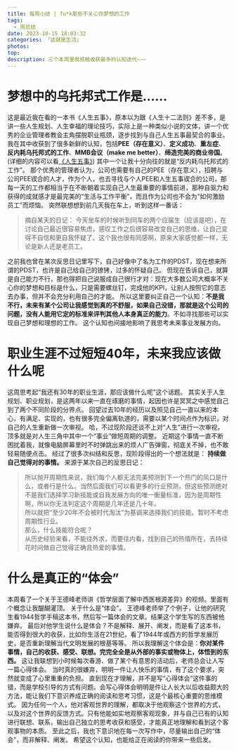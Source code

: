 ```yaml
---
title: 每周小结 | fu*k那些不关心你梦想的工作
tags:
  - 周总结
date: 2023-10-15 18:03:32
categories: 「这就是生活」
photos:
top:
description: 三个本周里我感触收获最多的认知迭代~~~
---
```

# 梦想中的乌托邦式工作是……
这是最近我在看的一本书《人生五事》，原本以为跟《人生十二法则》差不多，是讲一些人生规划、人生幸福的理论技巧，实际上是一种类似小说的文体，讲一个优秀的企业管理者教会主角摆脱职业瓶颈，逐步找到与自己人生五事最契合的事业。
我在其中收获到了很多新鲜的认知，包括**PEE（存在意义）**、**定义成功**、**重左症**、**反内耗乌托邦式的工作**、**MMB会议（make me better）**、**缔造完美的商业帝国**。(详细的内容可以看[《人生五事》](./105-the-big-five-for-life-note.md))
其中一个让我十分向往的就是“反内耗乌托邦式的工作”。
那个优秀的管理者认为，公司也需要有自己的PEE（存在意义），招聘与公司PEE锲合的人才，作为个人，也去寻找与个人PEE和人生五事锲合的公司，那每一天的工作都相当于在不断朝着实现自己人生最重要的事情前进，那种自驱力和获得的成就感才是最完美的“生活与工作平衡”，而且作为公司也不会为“如何激励员工”而烦恼。
突然联想想到前几天我在车上，听到这样一番话：
>摘自某天的日记：
>今天坐车的时候听到同车的两个应届生（应该是吧），在讨论自己最近很容易焦虑，感叹工作之后很容易改变自己的思维，让自己变得不自信和更自我怀疑了。这个我也很有同感啊，原来大家感觉都一样，无论是新人还是老员工。

之前我也曾在某次反思日记里写下，自己好像中了名为工作的PDST，现在想来所谓的PDST，也许是自己给自己的镣铐，过多的怀疑自己。
但现在告诉自己，就算是自己能力不行，那也得把自己说服成自己很行才对：现在大多数公司大概率不关心你的梦想和目标是什么，只是需要螺丝钉，完成他的KPI，让别人按照它的意志去办事，但并不会充分利用自己的才能。
所以这里要纠正自己一个认知：**不是我不行，未来有某个公司让我感觉到真的不舒服，如果自己没错，那就是这个公司的问题，没有人能用它定的标准来评判其他人本身真正的能力**。不如寻找那些可以实现自己梦想和理想的工作。
这个认知也间接地影响了我思考未来事业发展方向。
# 职业生涯不过短短40年，未来我应该做什么呢
这周思考起“我还有30年的职业生涯，那应该做什么呢”这个话题。
其实关于人生规划、职业规划，是这两年以来一直在琢磨的事情，起因也许是冥冥之中感觉自己到了两个不同阶段的分界点。
回望过去10年的经历以及照见自己一直以来的本心，有满足、实现的，也有很多完全偏离轨道的，需要以某个时间点作为标识，对自己的人生重新做一次审视。
哈，不过现阶段还谈不上对“人生”进行一次审视，顶多就是对人生三角中其中一个“事业”做短周期的调整。
近期这个事情一直不断困扰着我，就像电脑屏幕里时不时弹跳出来的烦人广告弹窗，彻底关不掉，也不敢轻易随便点击。
经过了很多次纠结和反思，现阶段得出的一个想法就是：
**持续做自己觉得对的事情。**
来源于某次自己的反思日记：
>所以抛开周期性来说，我们每个人都无法完美预测到下一个热门的风口是什么，或者行是什么。当然后面我们可以看更多的行业预测，但这些预测绝对不是我们选择学习新技能或自我发展方向的唯一衡量标准，因为是周期性啊，所以你无法判定这个周期是几年还是几十年。  
>所以就把“至少20年不会被时代淘汰”为基调来选择我们的技能。暂时不考虑周期性行业。  
>那么，什么技能符合呢？  
>从历史经验来看，不能往外求，而要往内看，找到自己的热情所在，去持续花时间做自己觉得正确且热爱的事情。

# 什么是真正的“体会”
本周看了一个关于王德峰老师讲《哲学层面了解中西医根源差异》的视频。里面有个概念让我醍醐灌顶。
关于什么是“体会”。
王德峰老师举了个例子，让他的研究生看1944哲学手稿这本书，然后写一篇体会的文章。结果这个学生写的东西被他嫌弃。
最后对他学生说什么是体会？不是解释、展开、阐发，而是看了这本书，能否得到很大的收获，比如你生活在21世纪，看了1944年或西方的哲学发展历史，是否重新理解当代文明发展的根基等等。
所以我理解这个体会是：**你对某件事情，自己的收获、感受、联想。完完全全是从外部的事实或物体上，体悟到的东西。**
这让我联想到小时候每次春游、做了某个有意思的活动后，老师总会让人写一篇心得体会。
当时真的很嫌弃，明明一件让人快乐的事情，有了这个要求，突然就变成了心里重重的负担。
直到现在才理解，并不是写“心得体会”这件事的错，而是学校引导的方式有问题。会写心得体会明明是件让人长大以后收益颇大的方法，能让我们下意识养成正确的阅读和思考习惯，这是个最核心重要的思维模式。
因为任何一个人，他对客观世界的理解，都取决于他观察这个世界的方式，以及对这个世界的反馈方式。只有他能如实地观察客观现象，并与自己已有的认知进行联想、联系，输出自己独立的思考收获和感受，才能真正地理解和看到这个客观事物的本质。
至此之后，我也下意识地在每一次写作中，尽量输出自己的“体会”，而非解释、阐发。
希望这个认知，也能给正在阅读的你带来一些启发。